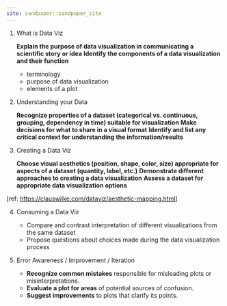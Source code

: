 ```yaml
---
site: sandpaper::sandpaper_site
---
```

1. What is Data Viz

    **Explain the purpose of data visualization in communicating a scientific story or idea**
    **Identify the components of a data visualization and their function**

    - terminology
    - purpose of data visualization
    - elements of a plot

3. Understanding your Data

    **Recognize properties of a dataset (categorical vs. continuous, grouping, dependency in time) suitable for visualization**
    **Make decisions for what to share in a visual format**
    **Identify and list any critical context for understanding the information/results**
    
5. Creating a Data Viz

    **Choose visual aesthetics (position, shape, color, size) appropriate for aspects of a dataset (quantity, label, etc.)**
    **Demonstrate different approaches to creating a data visualization**
    **Assess a dataset for appropriate data visualization options**

[ref: https://clauswilke.com/dataviz/aesthetic-mapping.html]

4. Consuming a Data Viz

    * Compare and contrast interpretation of different visualizations from the same dataset
    * Propose questions about choices made during the data visualization process

6. Error Awareness / Improvement / Iteration

    * **Recognize common mistakes** responsible for misleading plots or misinterpretations.
    * **Evaluate a plot for areas** of potential sources of confusion.
    * **Suggest improvements** to plots that clarify its points.
